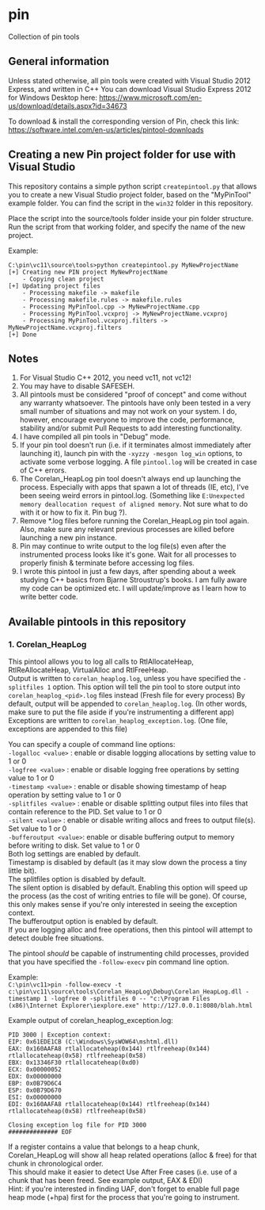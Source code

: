 # pin
Collection of pin tools


## General information

Unless stated otherwise, all pin tools were created with Visual Studio 2012 Express, and written in C++
You can download Visual Studio Express 2012 for Windows Desktop here: https://www.microsoft.com/en-us/download/details.aspx?id=34673

To download & install the corresponding version of Pin, check this link:
https://software.intel.com/en-us/articles/pintool-downloads


## Creating a new Pin project folder for use with Visual Studio

This repository contains a simple python script `createpintool.py` that allows you to create a new Visual Studio project folder, based on the "MyPinTool" example folder.
You can find the script in the `win32` folder in this repository.

Place the script into the source/tools folder inside your pin folder structure.
Run the script from that working folder, and specify the name of the new project.

Example:
```
C:\pin\vc11\source\tools>python createpintool.py MyNewProjectName
[+] Creating new PIN project MyNewProjectName
    - Copying clean project
[+] Updating project files
    - Processing makefile -> makefile
    - Processing makefile.rules -> makefile.rules
    - Processing MyPinTool.cpp -> MyNewProjectName.cpp
    - Processing MyPinTool.vcxproj -> MyNewProjectName.vcxproj
    - Processing MyPinTool.vcxproj.filters -> MyNewProjectName.vcxproj.filters
[+] Done
```


## Notes

1. For Visual Studio C++ 2012, you need vc11, not vc12!
2. You may have to disable SAFESEH.
3. All pintools must be considered "proof of concept" and come without any warranty whatsoever.  The pintools have only been tested in a very small number of situations and may not work on your system. I do, however, encourage everyone to improve the code, performance, stability and/or submit Pull Requests to add interesting functionality.
4. I have compiled all pin tools in "Debug" mode.
5. If your pin tool doesn't run (i.e. if it terminates almost immediately after launching it), launch pin with the `-xyzzy -mesgon log_win` options, to activate some verbose logging.  A file `pintool.log` will be created in case of C++ errors.
6. The Corelan_HeapLog pin tool doesn't always end up launching the process. Especially with apps that spawn a lot of threads (IE, etc), I've been seeing weird errors in pintool.log. (Something like `E:Unexpected memory deallocation request of aligned memory`. Not sure what to do with it or how to fix it. Pin bug ?).
7. Remove *.log files before running the Corelan_HeapLog pin tool again. Also, make sure any relevant previous processes are killed before launching a new pin instance.
8. Pin may continue to write output to the log file(s) even after the instrumented process looks like it's gone.  Wait for all processes to properly finish & terminate before accessing log files.
9. I wrote this pintool in just a few days, after spending about a week studying C++ basics from Bjarne Stroustrup's books.  I am fully aware my code can be optimized etc. I will update/improve as I learn how to write better code.

## Available pintools in this repository

### 1. Corelan_HeapLog
This pintool allows you to log all calls to RtlAllocateHeap, RtlReAllocateHeap, VirtualAlloc and RtlFreeHeap.<br>
Output is written to `corelan_heaplog.log`, unless you have specified the `-splitfiles 1` option. This option will tell the pin tool to store output into `corelan_heaplog_<pid>.log` files instead (Fresh file for every process)
By default, output will be appended to `corelan_heaplog.log`. (In other words, make sure to put the file aside if you're instrumenting a different app)<br>
Exceptions are written to `corelan_heaplog_exception.log`. (One file, exceptions are appended to this file)

You can specify a couple of command line options: <br>
`-logalloc <value>`    : enable or disable logging allocations by setting value to 1 or 0<br>
`-logfree <value>`     : enable or disable logging free operations by setting value to 1 or 0<br>
`-timestamp <value>`   : enable or disable showing timestamp of heap operation by setting value to 1 or 0<br>
`-splitfiles <value>`  : enable or disable splitting output files into files that contain reference to the PID. Set value to 1 or 0<br>
`-silent <value>`      : enable or disable writing allocs and frees to output file(s). Set value to 1 or 0<br>
`-bufferoutput <value>`: enable or disable buffering output to memory before writing to disk. Set value to 1 or 0<br>
Both log settings are enabled by default.<br>
Timestamp is disabled by default (as it may slow down the process a tiny little bit). <br>
The splitfiles option is disabled by default.<br>
The silent option is disabled by default. Enabling this option will speed up the process (as the cost of writing entries to file will be gone).  Of course, this only makes sense if you're only interested in seeing the exception context.<br>
The bufferoutput option is enabled by default.<br>
If you are logging alloc and free operations, then this pintool will attempt to detect double free situations.<br>

The pintool *should* be capable of instrumenting child processes, provided that you have specified the `-follow-execv` pin command line option.

Example:<br>
```C:\pin\vc11>pin -follow-execv -t c:\pin\vc11\source\tools\Corelan_HeapLog\Debug\Corelan_HeapLog.dll -timestamp 1 -logfree 0 -splitfiles 0 -- "c:\Program Files (x86)\Internet Explorer\iexplore.exe" http://127.0.0.1:8080/blah.html```

Example output of corelan_heaplog_exception.log:<br>
```
PID 3000 | Exception context:
EIP: 0x61EDE1CB (C:\Windows\SysWOW64\mshtml.dll)
EAX: 0x160AAFA8 rtlallocateheap(0x144) rtlfreeheap(0x144) rtlallocateheap(0x58) rtlfreeheap(0x58) 
EBX: 0x13346F30 rtlallocateheap(0xd0) 
ECX: 0x00000052 
EDX: 0x00000000 
EBP: 0x0B79D6C4 
ESP: 0x0B79D670 
ESI: 0x00000000 
EDI: 0x160AAFA8 rtlallocateheap(0x144) rtlfreeheap(0x144) rtlallocateheap(0x58) rtlfreeheap(0x58) 

Closing exception log file for PID 3000
############## EOF
```
If a register contains a value that belongs to a heap chunk, Corelan_HeapLog will show all heap related operations (alloc & free) for that chunk in chronological order. <br>
This should make it easier to detect Use After Free cases (i.e. use of a chunk that has been freed. See example output, EAX & EDI)<br>
Hint: if you're interested in finding UAF, don't forget to enable full page heap mode (+hpa) first for the process that you're going to instrument.